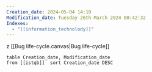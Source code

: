 ```yaml
---
Creation_date: 2024-05-04 14:10
Modification_date: Tuesday 26th March 2024 00:42:32
Indexes:
  - "[[information_technolody]]"
---
```

z
[[Bug life-cycle.canvas|Bug life-cycle]]

```dataview
table Creation_date, Modification_date
from [[istqb]]  sort Creation_date DESC
```

